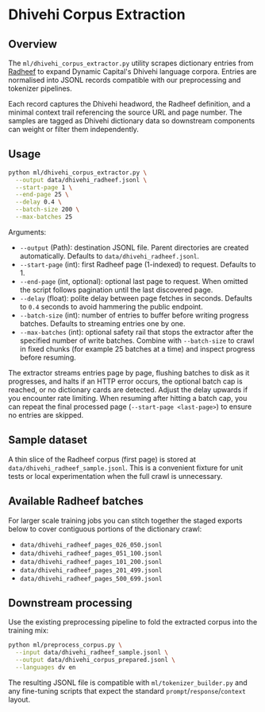 # Dhivehi Corpus Extraction

## Overview

The `ml/dhivehi_corpus_extractor.py` utility scrapes dictionary entries from
[Radheef](https://www.radheef.info/) to expand Dynamic Capital's Dhivehi
language corpora. Entries are normalised into JSONL records compatible with
our preprocessing and tokenizer pipelines.

Each record captures the Dhivehi headword, the Radheef definition, and a
minimal context trail referencing the source URL and page number. The samples
are tagged as Dhivehi dictionary data so downstream components can weight or
filter them independently.

## Usage

```bash
python ml/dhivehi_corpus_extractor.py \
  --output data/dhivehi_radheef.jsonl \
  --start-page 1 \
  --end-page 25 \
  --delay 0.4 \
  --batch-size 200 \
  --max-batches 25
```

Arguments:

- `--output` (Path): destination JSONL file. Parent directories are created
  automatically. Defaults to `data/dhivehi_radheef.jsonl`.
- `--start-page` (int): first Radheef page (1-indexed) to request. Defaults to 1.
- `--end-page` (int, optional): optional last page to request. When omitted the
  script follows pagination until the last discovered page.
- `--delay` (float): polite delay between page fetches in seconds. Defaults to
  `0.4` seconds to avoid hammering the public endpoint.
- `--batch-size` (int): number of entries to buffer before writing progress
  batches. Defaults to streaming entries one by one.
- `--max-batches` (int): optional safety rail that stops the extractor after the
  specified number of write batches. Combine with `--batch-size` to crawl in
  fixed chunks (for example 25 batches at a time) and inspect progress before
  resuming.

The extractor streams entries page by page, flushing batches to disk as it
progresses, and halts if an HTTP error occurs, the optional batch cap is
reached, or no dictionary cards are detected. Adjust the delay upwards if you
encounter rate limiting. When resuming after hitting a batch cap, you can
repeat the final processed page (`--start-page <last-page>`) to ensure no
entries are skipped.

## Sample dataset

A thin slice of the Radheef corpus (first page) is stored at
`data/dhivehi_radheef_sample.jsonl`. This is a convenient fixture for unit tests
or local experimentation when the full crawl is unnecessary.

## Available Radheef batches

For larger scale training jobs you can stitch together the staged exports below
to cover contiguous portions of the dictionary crawl:

- `data/dhivehi_radheef_pages_026_050.jsonl`
- `data/dhivehi_radheef_pages_051_100.jsonl`
- `data/dhivehi_radheef_pages_101_200.jsonl`
- `data/dhivehi_radheef_pages_201_499.jsonl`
- `data/dhivehi_radheef_pages_500_699.jsonl`

## Downstream processing

Use the existing preprocessing pipeline to fold the extracted corpus into the
training mix:

```bash
python ml/preprocess_corpus.py \
  --input data/dhivehi_radheef_sample.jsonl \
  --output data/dhivehi_corpus_prepared.jsonl \
  --languages dv en
```

The resulting JSONL file is compatible with `ml/tokenizer_builder.py` and any
fine-tuning scripts that expect the standard `prompt`/`response`/`context`
layout.

